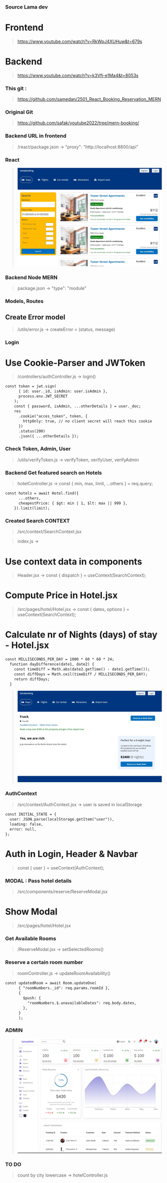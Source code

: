 ### Source Lama dev

# Frontend

> https://www.youtube.com/watch?v=RkWpJ4XUHuw&t=679s

# Backend

> https://www.youtube.com/watch?v=k3Vfj-e1Ma4&t=8053s

### This git :

> https://github.com/samedan/2501_React_Booking_Reservation_MERN

### Original Git

> https://github.com/safak/youtube2022/tree/mern-booking/

### Backend URL in frontend

> /react/package.json -> "proxy": "http://localhost:8800/api"

### React

> ![React](https://github.com/samedan/2501_React_Booking_Reservation_MERN/blob/main/_images/01printscreen.jpg)

### Backend Node MERN

> package.json -> "type": "module"

### Models, Routes

## Create Error model

> /utils/error.js -> createError = (status, message)

### Login

# Use Cookie-Parser and JWToken

> /controllers/authController.js -> login()

```
const token = jwt.sign(
      { id: user._id, isAdmin: user.isAdmin },
      process.env.JWT_SECRET
    );
    const { password, isAdmin, ...otherDetails } = user._doc;
    res
      .cookie("acces_token", token, {
        httpOnly: true, // no client secret will reach this cookie
      })
      .status(200)
      .json({ ...otherDetails });
```

### Check Token, Admin, User

> /utils/verifyToken.js -> verifyToken, verifyUser, verifyAdmin

### Backend Get featured search on Hotels

> hotelController.js -> const { min, max, limit, ...others } = req.query;

```
const hotels = await Hotel.find({
      ...others,
      cheapestPrice: { $gt: min | 1, $lt: max || 999 },
    }).limit(limit);
```

### Created Search CONTEXT

> /src/context/SearchContext.jsx

> index.js -> <SearchContextProvider><App /></SearchContextProvider>

# Use context data in components

> Header.jsx -> const { dispatch } = useContext(SearchContext);

# Compute Price in Hotel.jsx

> /src/pages/hotel/Hotel.jsx -> const { dates, options } = useContext(SearchContext);

# Calculate nr of Nights (days) of stay - Hotel.jsx

```
const MILLISECONDS_PER_DAY = 1000 * 60 * 60 * 24;
  function dayDifference(date1, date2) {
    const timeDiff = Math.abs(date2.getTime() - date1.getTime());
    const diffDays = Math.ceil(timeDiff / MILLISECONDS_PER_DAY);
    return diffDays;
  }
```

> ![Nr of nights](https://github.com/samedan/2501_React_Booking_Reservation_MERN/blob/main/_images/02printscreen.jpg)

### AuthContext

> /src/context/AuthContext.jsx -> user is saved in localStorage

```
const INITIAL_STATE = {
  user: JSON.parse(localStorage.getItem("user")),
  loading: false,
  error: null,
};
```

# Auth in Login, Header & Navbar

> const { user } = useContext(AuthContext);

### MODAL : Pass hotel details

> /src/components/reserve/ReserveModal.jsx

# Show Modal

> /src/pages/hotel/Hotel.jsx

### Get Available Rooms

> /ReserveModal.jsx -> setSelectedRooms()

### Reserve a certain room number

> roomController.js -> updateRoomAvailability()

```
const updatedRoom = await Room.updateOne(
      { "roomNumbers._id": req.params.roomId },
      {
        $push: {
          "roomNumbers.$.unavailableDates": req.body.dates,
        },
      }
      );
```

### ADMIN

> ![Admin](https://github.com/samedan/2501_React_Booking_Reservation_MERN/blob/main/_images/03printscreen.jpg)

### TO DO

> count by city lowercase -> hotelController.js
